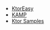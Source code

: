 - [KtorEasy](https://github.com/mathias21/KtorEasy)
- [KAMP](https://github.com/mpetuska/kamp/tree/master/app)
- [Ktor Samples](https://github.com/ktorio/ktor-samples)
